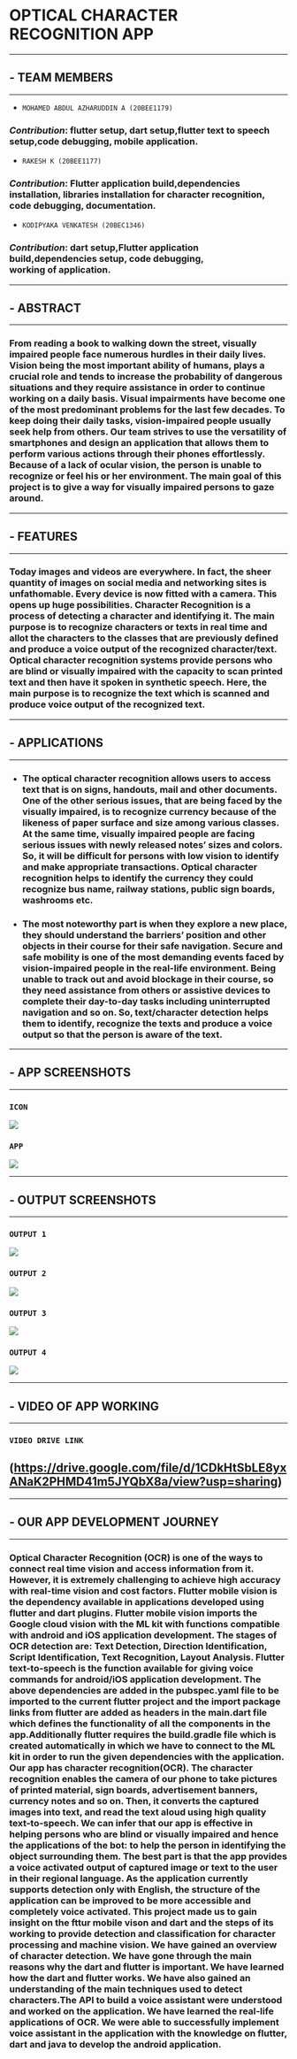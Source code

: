 # **OPTICAL CHARACTER RECOGNITION APP**
---
## - **TEAM MEMBERS**
---
* `MOHAMED ABDUL AZHARUDDIN A (20BEE1179)`
### _**Contribution**_: flutter setup, dart setup,flutter text to speech setup,code debugging, mobile application.

* `RAKESH K (20BEE1177)`
### _**Contribution**_: Flutter application build,dependencies installation, libraries installation for character recognition, code debugging, documentation.

* `KODIPYAKA VENKATESH (20BEC1346)`
### _**Contribution**_: dart setup,Flutter application build,dependencies setup, code debugging, working of application.

---
## - **ABSTRACT**
---
### From reading a book to walking down the street, visually impaired people face numerous hurdles in their daily lives. Vision being the most important ability of humans, plays a crucial role and tends to increase the probability of dangerous situations and they require assistance in order to continue working on a daily basis. Visual impairments have become one of the most predominant problems for the last few decades. To keep doing their daily tasks, vision-impaired people usually seek help from others. Our team strives to use the versatility of smartphones and design an application that allows them to perform various actions through their phones effortlessly. Because of a lack of ocular vision, the person is unable to recognize or feel his or her environment. The main goal of this project is to give a way for visually impaired persons to gaze around.

---
## - **FEATURES**
---
### Today images and videos are everywhere. In fact, the sheer quantity of images on social media and networking sites is unfathomable. Every device is now fitted with a camera. This opens up huge possibilities. Character Recognition is a process of detecting a character and identifying it. The main purpose is to recognize characters or texts in real time and allot the characters to the classes that are previously defined and produce a voice output of the recognized character/text. Optical character recognition systems provide persons who are blind or visually impaired with the capacity to scan printed text and then have it spoken in synthetic speech. Here, the main purpose is to recognize the text which is scanned and produce voice output of the recognized text.

---
## - **APPLICATIONS**
---
* ### The optical character recognition allows users to access text that is on signs, handouts, mail and other documents. One of the other serious issues, that are being faced by the visually impaired, is to recognize currency because of the likeness of paper surface and size among various classes. At the same time, visually impaired people are facing serious issues with newly released notes’ sizes and colors. So, it will be difficult for persons with low vision to identify and make appropriate transactions. Optical character recognition helps to identify the currency they could recognize bus name, railway stations, public sign boards, washrooms etc.
 
* ### The most noteworthy part is when they explore a new place, they should understand the barriers’ position and other objects in their course for their safe navigation. Secure and safe mobility is one of the most demanding events faced by vision-impaired people in the real-life environment. Being unable to track out and avoid blockage in their course, so they need assistance from others or assistive devices to complete their day-to-day tasks including uninterrupted navigation and so on. So, text/character detection helps them to identify, recognize the texts and produce a voice output so that the person is aware of the text.



---
## - **APP SCREENSHOTS**
---
### `ICON`
![](icon/icon.jpeg)
### `APP`
![](screenshots/1.jpeg)

---
## - **OUTPUT SCREENSHOTS**
---
### `OUTPUT 1`
![](images/2.jpeg)
### `OUTPUT 2`
![](images/3.jpeg)
### `OUTPUT 3`
![](images/4.jpeg)
### `OUTPUT 4`
![](images/5.jpeg)

---
## - **VIDEO OF APP WORKING**
---
### `VIDEO DRIVE LINK`
## **(https://drive.google.com/file/d/1CDkHtSbLE8yxANaK2PHMD41m5JYQbX8a/view?usp=sharing)**

---
## - **OUR APP DEVELOPMENT JOURNEY**
---
### Optical Character Recognition (OCR) is one of the ways to connect real time vision and access information from it. However, it is extremely challenging to achieve high accuracy  with real-time vision and cost factors. Flutter mobile vision is the dependency available in applications developed using flutter and dart plugins. Flutter mobile vision imports the Google cloud vision with the ML kit with functions compatible with android and iOS application development. The stages of OCR detection are: Text Detection, Direction Identification,  Script Identification, Text Recognition, Layout Analysis. Flutter text-to-speech is the function available for giving voice commands for android/iOS application development. The above dependencies are added in the pubspec.yaml file to be imported to the current flutter project and the import package links from flutter are added as headers in the main.dart file which defines the  functionality of all the components in the app.Additionally flutter requires the build.gradle file which is created automatically in which we have to connect to the ML kit in order to run the given dependencies with the application. Our app has character recognition(OCR). The character recognition enables the camera of our phone to take pictures of printed material, sign boards, advertisement banners, currency notes and so on. Then, it converts the captured images into text, and read the text aloud using high quality text-to-speech. We can infer that our app is effective in helping persons who are blind or visually impaired and hence the applications of the bot: to help the person in identifying the object surrounding them. The best part is that the app provides a voice activated output of captured image or text to the user in their regional language. As the application currently supports detection only with English, the structure of the application can be improved to be more accessible and completely voice activated. This project made us to gain insight on the fttur mobile vison and dart and the steps of its working to provide detection and classification for character processing and machine vision. We have gained an overview of character detection. We have gone through the main reasons why the dart and flutter is important. We have learned how the dart and flutter works. We have also gained an understanding of the main techniques used to detect characters.The API to build a voice assistant were understood and worked on the application. We have learned the real-life applications of OCR. We were able to successfully implement voice assistant in the application with the knowledge on flutter, dart and java to develop the android application.